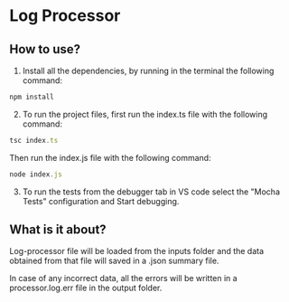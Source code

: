# Log Processor

## How to use?

1. Install all the dependencies, by running in the terminal the following command:
```javascript
npm install
```

2. To run the project files, first run the index.ts file with the following command:
```javascript
tsc index.ts
```
Then run the index.js file with the following command:
```javascript
node index.js
```

3. To run the tests from the debugger tab in VS code select the "Mocha Tests" configuration and Start debugging.

## What is it about?

Log-processor file will be loaded from the inputs folder and the data obtained from that file will saved in a .json summary file.

In case of any incorrect data, all the errors will be written in a processor.log.err file in the output folder.
